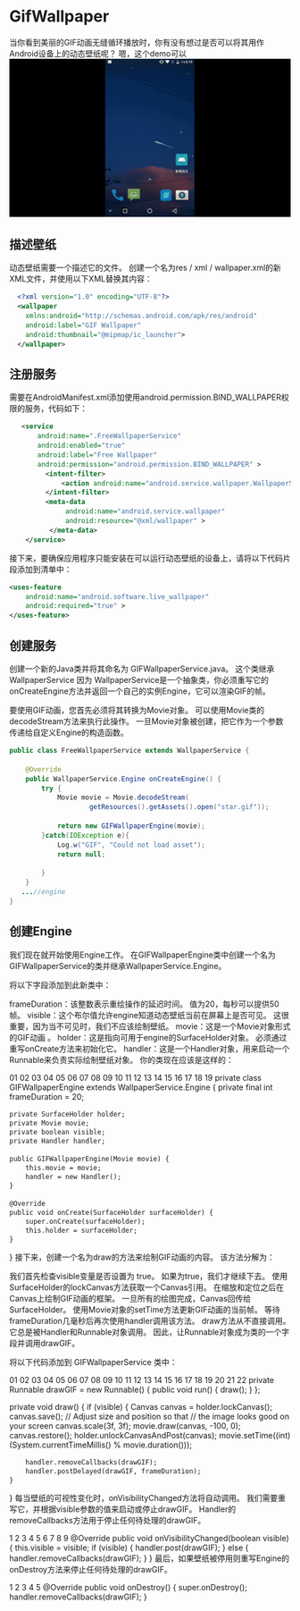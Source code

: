 # GifWallpaper

当你看到美丽的GIF动画无缝循环播放时，你有没有想过是否可以将其用作Android设备上的动态壁纸呢？ 嗯，这个demo可以
![demo](gifwallpaper5.gif)

## 描述壁纸
动态壁纸需要一个描述它的文件。 创建一个名为res / xml / wallpaper.xml的新XML文件，并使用以下XML替换其内容：

```xml
  <?xml version="1.0" encoding="UTF-8"?>
  <wallpaper
    xmlns:android="http://schemas.android.com/apk/res/android"
    android:label="GIF Wallpaper"
    android:thumbnail="@mipmap/ic_launcher">
  </wallpaper>
```

## 注册服务
需要在AndroidManifest.xml添加使用android.permission.BIND_WALLPAPER权限的服务，代码如下：

```xml
   <service
       android:name=".FreeWallpaperService"
       android:enabled="true"
       android:label="Free Wallpaper"
       android:permission="android.permission.BIND_WALLPAPER" >
         <intent-filter>
             <action android:name="android.service.wallpaper.WallpaperService"/>
         </intent-filter>
         <meta-data
              android:name="android.service.wallpaper"
              android:resource="@xml/wallpaper" >
          </meta-data>
    </service>
```
接下来，要确保应用程序只能安装在可以运行动态壁纸的设备上，请将以下代码片段添加到清单中：

```xml
<uses-feature
    android:name="android.software.live_wallpaper"
    android:required="true" >
</uses-feature>
```
## 创建服务
创建一个新的Java类并将其命名为  GIFWallpaperService.java。 这个类继承WallpaperService
因为  WallpaperService是一个抽象类，你必须重写它的onCreateEngine方法并返回一个自己的实例Engine，它可以渲染GIF的帧。

要使用GIF动画，您首先必须将其转换为Movie对象。 可以使用Movie类的decodeStream方法来执行此操作。 一旦Movie对象被创建，把它作为一个参数传递给自定义Engine的构造函数。
```java
public class FreeWallpaperService extends WallpaperService {

    @Override
    public WallpaperService.Engine onCreateEngine() {
        try {
            Movie movie = Movie.decodeStream(
                    getResources().getAssets().open("star.gif"));

            return new GIFWallpaperEngine(movie);
        }catch(IOException e){
            Log.w("GIF", "Could not load asset");
            return null;

        }
    }
   ...//engine
}
```

## 创建Engine
我们现在就开始使用Engine工作。 在GIFWallpaperEngine类中创建一个名为GIFWallpaperService的类并继承WallpaperService.Engine。

将以下字段添加到此新类中：

frameDuration：该整数表示重绘操作的延迟时间。 值为20，每秒可以提供50帧。
visible：这个布尔值允许engine知道动态壁纸当前在屏幕上是否可见。 这很重要，因为当不可见时，我们不应该绘制壁纸。
movie：这是一个Movie对象形式的GIF动画 。
holder：这是指向可用于engine的SurfaceHolder对象。 必须通过重写onCreate方法来初始化它。
handler：这是一个Handler对象，用来启动一个Runnable来负责实际绘制壁纸对象。
你的类现在应该是这样的：

01
02
03
04
05
06
07
08
09
10
11
12
13
14
15
16
17
18
19
private class GIFWallpaperEngine extends WallpaperService.Engine {
    private final int frameDuration = 20;
 
    private SurfaceHolder holder;
    private Movie movie;
    private boolean visible;
    private Handler handler;
 
    public GIFWallpaperEngine(Movie movie) {
        this.movie = movie;
        handler = new Handler();
    }
 
    @Override
    public void onCreate(SurfaceHolder surfaceHolder) {
        super.onCreate(surfaceHolder);
        this.holder = surfaceHolder;
    }
}
接下来，创建一个名为draw的方法来绘制GIF动画的内容。 该方法分解为：

我们首先检查visible变量是否设置为  true。 如果为true，我们才继续下去。
使用SurfaceHolder的lockCanvas方法获取一个Canvas引用。
在缩放和定位之后在Canvas上绘制GIF动画的框架。
一旦所有的绘图完成，Canvas回传给SurfaceHolder。
使用Movie对象的setTime方法更新GIF动画的当前帧。
等待frameDuration几毫秒后再次使用handler调用该方法。
draw方法从不直接调用。 它总是被Handler和Runnable对象调用。 因此，让Runnable对象成为类的一个字段并调用drawGIF。

将以下代码添加到  GIFWallpaperService 类中：

01
02
03
04
05
06
07
08
09
10
11
12
13
14
15
16
17
18
19
20
21
22
private Runnable drawGIF = new Runnable() {
    public void run() {
        draw();
    }
};
 
private void draw() {
    if (visible) {
        Canvas canvas = holder.lockCanvas();
        canvas.save();
            // Adjust size and position so that
            // the image looks good on your screen
            canvas.scale(3f, 3f);
            movie.draw(canvas, -100, 0);
        canvas.restore();
        holder.unlockCanvasAndPost(canvas);
        movie.setTime((int) (System.currentTimeMillis() % movie.duration()));
 
        handler.removeCallbacks(drawGIF);
        handler.postDelayed(drawGIF, frameDuration);
    }
}
每当壁纸的可视性变化时，onVisibilityChanged方法将自动调用。 我们需要重写它，并根据visible参数的值来启动或停止drawGIF。 Handler的removeCallbacks方法用于停止任何待处理的drawGIF。

1
2
3
4
5
6
7
8
9
@Override
public void onVisibilityChanged(boolean visible) {
    this.visible = visible;
    if (visible) {
        handler.post(drawGIF);
    } else {
        handler.removeCallbacks(drawGIF);
    }
}
最后，如果壁纸被停用则重写Engine的onDestroy方法来停止任何待处理的drawGIF。

1
2
3
4
5
@Override
public void onDestroy() {
    super.onDestroy();
    handler.removeCallbacks(drawGIF);
}



